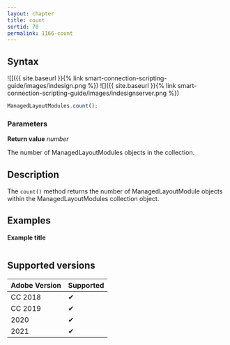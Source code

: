 ```yaml
---
layout: chapter
title: count
sortid: 70
permalink: 1166-count
---
```

## Syntax

![]({{ site.baseurl }}{% link smart-connection-scripting-guide/images/indesign.png %}) ![]({{ site.baseurl }}{% link smart-connection-scripting-guide/images/indesignserver.png %})
```javascript
ManagedLayoutModules.count();
```

### Parameters

**Return value** *number*

The number of ManagedLayoutModules objects in the collection.

## Description

The `count()` method returns the number of ManagedLayoutModule objects within the ManagedLayoutModules collection object.

## Examples

**Example title**

```javascript

```

## Supported versions

| Adobe Version | Supported |
|---------------|---------|
| CC 2018       | ✔       |
| CC 2019       | ✔       |
| 2020          | ✔       |
| 2021          | ✔       |